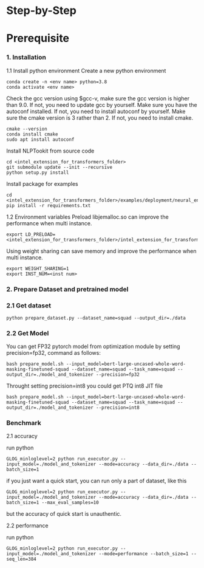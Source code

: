 # Step-by-Step

# Prerequisite

### 1. Installation
1.1 Install python environment
Create a new python environment
```shell
conda create -n <env name> python=3.8
conda activate <env name>
```
Check the gcc version using $gcc-v, make sure the gcc version is higher than 9.0.
If not, you need to update gcc by yourself.
Make sure you have the autoconf installed.
If not, you need to install autoconf by yourself.
Make sure the cmake version is 3 rather than 2.
If not, you need to install cmake.
```shell
cmake --version
conda install cmake
sudo apt install autoconf
```
Install NLPTookit from source code
```shell
cd <intel_extension_for_transformers_folder>
git submodule update --init --recursive
python setup.py install
```
Install package for examples
```shell
cd <intel_extension_for_transformers_folder>/examples/deployment/neural_engine/squad/bert_large
pip install -r requirements.txt
```
1.2 Environment variables Preload libjemalloc.so can improve the performance when multi instance.
```
export LD_PRELOAD=<intel_extension_for_transformers_folder>/intel_extension_for_transformers/backends/neural_engine/executor/third_party/jemalloc/lib/libjemalloc.so
```
Using weight sharing can save memory and improve the performance when multi instance.
```
export WEIGHT_SHARING=1
export INST_NUM=<inst num>
```
### 2. Prepare Dataset and pretrained model

### 2.1 Get dataset

```shell
python prepare_dataset.py --dataset_name=squad --output_dir=./data
```

### 2.2 Get Model
You can get FP32 pytorch model from optimization module by setting precision=fp32, command as follows:
```shell
bash prepare_model.sh --input_model=bert-large-uncased-whole-word-masking-finetuned-squad --dataset_name=squad --task_name=squad --output_dir=./model_and_tokenizer --precision=fp32
```

Throught setting precision=int8 you could get PTQ int8 JIT file
```
bash prepare_model.sh --input_model=bert-large-uncased-whole-word-masking-finetuned-squad --dataset_name=squad --task_name=squad --output_dir=./model_and_tokenizer --precision=int8
```

### Benchmark
  2.1 accuracy  

  run python
  ```shell
  GLOG_minloglevel=2 python run_executor.py --input_model=./model_and_tokenizer --mode=accuracy --data_dir=./data --batch_size=1
  ```
  if you just want a quick start, you can run only a part of dataset, like this
  ```shell
  GLOG_minloglevel=2 python run_executor.py --input_model=./model_and_tokenizer --mode=accuracy --data_dir=./data --batch_size=1 --max_eval_samples=10
  ```
  but the accuracy of quick start is unauthentic.

  2.2 performance

  run python
  ```shell
  GLOG_minloglevel=2 python run_executor.py --input_model=./model_and_tokenizer --mode=performance --batch_size=1 --seq_len=384
  ```